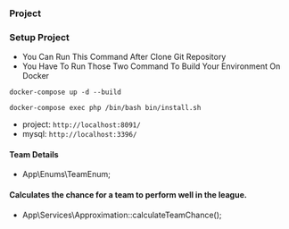 ### Project

### Setup Project 
- You Can Run This Command After Clone Git Repository
- You Have To Run Those Two Command To Build Your Environment On Docker

``docker-compose up -d --build``

``docker-compose exec php /bin/bash bin/install.sh``

- project: ``http://localhost:8091/``
- mysql: ``http://localhost:3396/``

#### Team Details
- App\Enums\TeamEnum;

#### Calculates the chance for a team to perform well in the league.
- App\Services\Approximation::calculateTeamChance();

